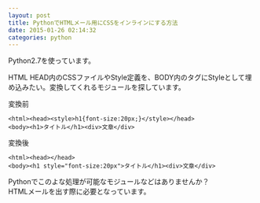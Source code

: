 ```yaml
---
layout: post
title: PythonでHTMLメール用にCSSをインラインにする方法
date: 2015-01-26 02:14:32
categories: python
---
```

<p>Python2.7を使っています。</p>

<p>HTML HEAD内のCSSファイルやStyle定義を、BODY内のタグにStyleとして埋め込みたい。変換してくれるモジュールを探しています。</p>

<p>変換前</p>

<pre><code>&lt;html&gt;&lt;head&gt;&lt;style&gt;h1{font-size:20px;}&lt;/style&gt;&lt;/head&gt;
&lt;body&gt;&lt;h1&gt;タイトル&lt;/h1&gt;&lt;div&gt;文章&lt;/div&gt;
</code></pre>

<p>変換後</p>

<pre><code>&lt;html&gt;&lt;head&gt;&lt;/head&gt;
&lt;body&gt;&lt;h1 style="font-size:20px"&gt;タイトル&lt;/h1&gt;&lt;div&gt;文章&lt;/div&gt;
</code></pre>

<p>Pythonでこのよな処理が可能なモジュールなどはありませんか？<br>
HTMLメールを出す際に必要となっています。</p>
